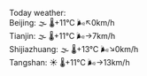 Today weather:  
Beijing: 🌫  🌡️+11°C 🌬️↖0km/h  
Tianjin: 🌫  🌡️+11°C 🌬️→7km/h  
Shijiazhuang: 🌫  🌡️+13°C 🌬️↘0km/h  
Tangshan: ☀️ 🌡️+11°C 🌬️→13km/h  
